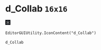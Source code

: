 # d_Collab `16x16`
<img src="/img/d_Collab.png" width=16 height=16>

``` CSharp
EditorGUIUtility.IconContent("d_Collab")
```
```
d_Collab
```

